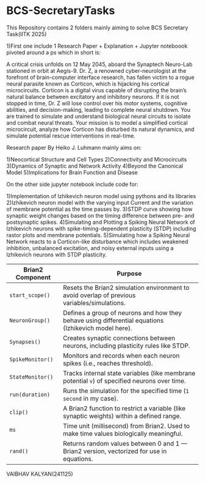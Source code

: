 # BCS-SecretaryTasks
This Repository contains 2 folders mainly aiming to solve BCS Secretary Task(IITK 2025)

1)First one include 1 Research Paper + Explanation + Jupyter noteboook pivoted around a ps which in short is:

A critical crisis unfolds on 12 May 2045, aboard the Synaptech Neuro-Lab stationed in orbit at Aegis-9. Dr. Z, a renowned cyber-neurologist at the forefront of brain-computer interface research, has fallen victim to a rogue neural parasite known as Corticon, which is hijacking his cortical microcircuits.
Corticon is a digital virus capable of disrupting the brain’s natural balance between excitatory and inhibitory neurons. If it is not stopped in time, Dr. Z will lose control over his motor systems, cognitive abilities, and decision-making, leading to complete neural shutdown. You are trained to simulate and understand biological neural circuits to isolate and combat neural threats. Your mission is to model a simplified cortical microcircuit, analyze how Corticon has disturbed its natural dynamics, and simulate potential rescue interventions in real-time.

Research paper By Heiko J. Luhmann mainly aims on:

1)Neocortical Structure and Cell Types
2)Connectivity and Microcircuits
3)Dynamics of Synaptic and Network Activity
4)Beyond the Canonical Model
5)Implications for Brain Function and Disease

On the other side jupyter notebook include code for:

1)Implementation of Izhikevich neuron model using pythons and its libraries
2)Izhikevich neuron model with the varying input Current and the variation of membrane potential as the time passes by.
3)STDP curve showing how synaptic weight changes based on the timing difference between pre- and postsynaptic spikes.
4)Simulating and Plotting a Spiking Neural Network of Izhikevich neurons with spike-timing-dependent plasticity (STDP) including rastor plots and membrane potentials.
5)Simulating how a Spiking Neural Network reacts to a Corticon-like disturbance which includes weakened inhibition, unbalanced excitation, and noisy external inputs using a Izhikevich neurons with STDP plasticity.


| Brian2 Component | Purpose                                                                                                              |
| ---------------- | -------------------------------------------------------------------------------------------------------------------- |
| `start_scope()`  | Resets the Brian2 simulation environment to avoid overlap of previous variables/simulations.
| `NeuronGroup()`  | Defines a group of neurons and how they behave using differential equations (Izhikevich model here).                 |
| `Synapses()`     | Creates synaptic connections between neurons, including plasticity rules like STDP.                                  |
| `SpikeMonitor()` | Monitors and records when each neuron spikes (i.e., reaches threshold).                                              |
| `StateMonitor()` | Tracks internal state variables (like membrane potential `v`) of specified neurons over time.                        |
| `run(duration)`  | Runs the simulation for the specified time (`1 second` in my case).                                                |
| `clip()`         | A Brian2 function to restrict a variable (like synaptic weights) within a defined range.                             |
| `ms`             | Time unit (millisecond) from Brian2. Used to make time values biologically meaningful.                               |
| `rand()`         | Returns random values between 0 and 1 — Brian2 version, vectorized for use in equations.                             |

VAIBHAV KALYAN(241125)
